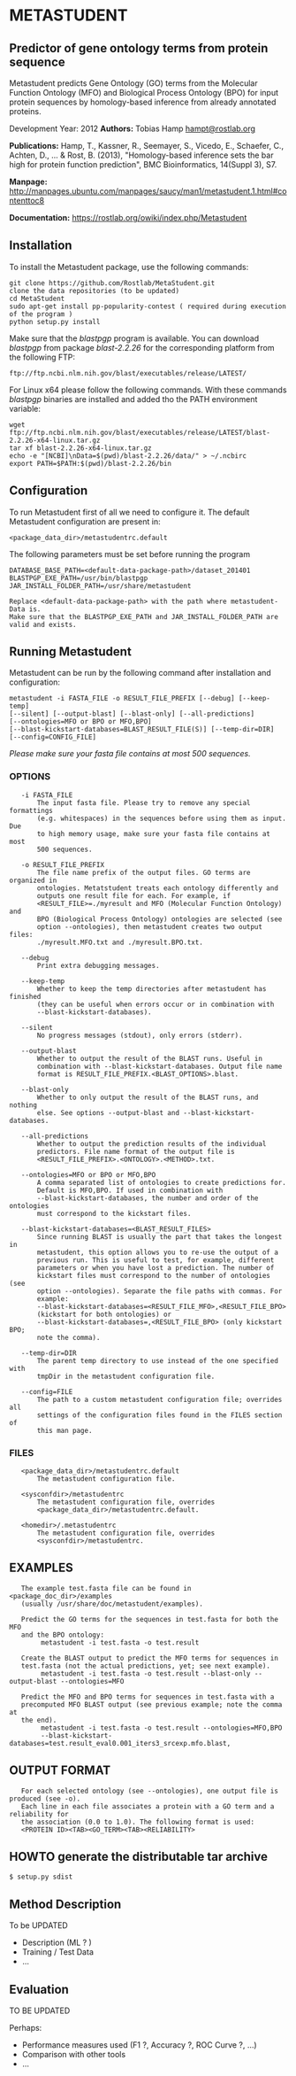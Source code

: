 # METASTUDENT 
## Predictor of gene ontology terms from protein sequence

Metastudent predicts Gene Ontology (GO) terms from the Molecular
Function Ontology (MFO) and Biological Process Ontology (BPO) for input
protein sequences by homology-based inference from already annotated
proteins.

Development Year:  2012
**Authors:** Tobias Hamp <hampt@rostlab.org>

**Publications:** Hamp, T., Kassner, R., Seemayer, S., Vicedo, E., Schaefer, C., Achten, D., ... & Rost, B. (2013),
"Homology-based inference sets the bar high for protein function prediction", BMC Bioinformatics, 14(Suppl 3), S7.

**Manpage:** http://manpages.ubuntu.com/manpages/saucy/man1/metastudent.1.html#contenttoc8

**Documentation:** https://rostlab.org/owiki/index.php/Metastudent

## Installation
To install the Metastudent package, use the following commands:
```
git clone https://github.com/Rostlab/MetaStudent.git
clone the data repositories (to be updated)
cd MetaStudent
sudo apt-get install pp-popularity-contest ( required during execution of the program )
python setup.py install
```
Make sure that the *blastpgp* program is available. You can download *blastpgp* from package *blast-2.2.26* for the corresponding platform from the following FTP: 
```
ftp://ftp.ncbi.nlm.nih.gov/blast/executables/release/LATEST/
```
For Linux x64 please follow the following commands. With these commands *blastpgp* binaries are installed and added tho the PATH environment variable:
```
wget ftp://ftp.ncbi.nlm.nih.gov/blast/executables/release/LATEST/blast-2.2.26-x64-linux.tar.gz
tar xf blast-2.2.26-x64-linux.tar.gz
echo -e "[NCBI]\nData=$(pwd)/blast-2.2.26/data/" > ~/.ncbirc
export PATH=$PATH:$(pwd)/blast-2.2.26/bin
```

## Configuration
To run Metastudent first of all we need to configure it. The default Metastudent configuration are present in:
```
<package_data_dir>/metastudentrc.default
```
The following parameters must be set before running the program
```
DATABASE_BASE_PATH=<default-data-package-path>/dataset_201401
BLASTPGP_EXE_PATH=/usr/bin/blastpgp
JAR_INSTALL_FOLDER_PATH=/usr/share/metastudent

Replace <default-data-package-path> with the path where metastudent-Data is.
Make sure that the BLASTPGP_EXE_PATH and JAR_INSTALL_FOLDER_PATH are valid and exists.
```
## Running Metastudent
Metastudent can be run by the following command after installation and configuration:
```
metastudent -i FASTA_FILE -o RESULT_FILE_PREFIX [--debug] [--keep-temp]
[--silent] [--output-blast] [--blast-only] [--all-predictions]
[--ontologies=MFO or BPO or MFO,BPO]
[--blast-kickstart-databases=BLAST_RESULT_FILE(S)] [--temp-dir=DIR]
[--config=CONFIG_FILE] 
```
*Please make sure your fasta file contains at most 500 sequences.*

### OPTIONS

       -i FASTA_FILE
           The input fasta file. Please try to remove any special formattings
           (e.g. whitespaces) in the sequences before using them as input. Due
           to high memory usage, make sure your fasta file contains at most
           500 sequences.

       -o RESULT_FILE_PREFIX
           The file name prefix of the output files. GO terms are organized in
           ontologies. Metatstudent treats each ontology differently and
           outputs one result file for each. For example, if
           <RESULT_FILE>=./myresult and MFO (Molecular Function Ontology) and
           BPO (Biological Process Ontology) ontologies are selected (see
           option --ontologies), then metastudent creates two output files:
           ./myresult.MFO.txt and ./myresult.BPO.txt.

       --debug
           Print extra debugging messages.

       --keep-temp
           Whether to keep the temp directories after metastudent has finished
           (they can be useful when errors occur or in combination with
           --blast-kickstart-databases).

       --silent
           No progress messages (stdout), only errors (stderr).

       --output-blast
           Whether to output the result of the BLAST runs. Useful in
           combination with --blast-kickstart-databases. Output file name
           format is RESULT_FILE_PREFIX.<BLAST_OPTIONS>.blast.

       --blast-only
           Whether to only output the result of the BLAST runs, and nothing
           else. See options --output-blast and --blast-kickstart-databases.

       --all-predictions
           Whether to output the prediction results of the individual
           predictors. File name format of the output file is
           <RESULT_FILE_PREFIX>.<ONTOLOGY>.<METHOD>.txt.

       --ontologies=MFO or BPO or MFO,BPO
           A comma separated list of ontologies to create predictions for.
           Default is MFO,BPO. If used in combination with
           --blast-kickstart-databases, the number and order of the ontologies
           must correspond to the kickstart files.

       --blast-kickstart-databases=<BLAST_RESULT_FILES>
           Since running BLAST is usually the part that takes the longest in
           metastudent, this option allows you to re-use the output of a
           previous run. This is useful to test, for example, different
           parameters or when you have lost a prediction. The number of
           kickstart files must correspond to the number of ontologies (see
           option --ontologies). Separate the file paths with commas. For
           example:
           --blast-kickstart-databases=<RESULT_FILE_MFO>,<RESULT_FILE_BPO>
           (kickstart for both ontologies) or
           --blast-kickstart-databases=,<RESULT_FILE_BPO> (only kickstart BPO;
           note the comma).

       --temp-dir=DIR
           The parent temp directory to use instead of the one specified with
           tmpDir in the metastudent configuration file.

       --config=FILE
           The path to a custom metastudent configuration file; overrides all
           settings of the configuration files found in the FILES section of
           this man page.

### FILES

       <package_data_dir>/metastudentrc.default
           The metastudent configuration file.

       <sysconfdir>/metastudentrc
           The metastudent configuration file, overrides
           <package_data_dir>/metastudentrc.default.

       <homedir>/.metastudentrc
           The metastudent configuration file, overrides
           <sysconfdir>/metastudentrc.

## EXAMPLES

       The example test.fasta file can be found in <package_doc_dir>/examples
       (usually /usr/share/doc/metastudent/examples).

       Predict the GO terms for the sequences in test.fasta for both the MFO
       and the BPO ontology:
            metastudent -i test.fasta -o test.result

       Create the BLAST output to predict the MFO terms for sequences in
       test.fasta (not the actual predictions, yet; see next example).
            metastudent -i test.fasta -o test.result --blast-only --output-blast --ontologies=MFO

       Predict the MFO and BPO terms for sequences in test.fasta with a
       precomputed MFO BLAST output (see previous example; note the comma at
       the end).
            metastudent -i test.fasta -o test.result --ontologies=MFO,BPO 
            --blast-kickstart-databases=test.result_eval0.001_iters3_srcexp.mfo.blast,

## OUTPUT FORMAT

       For each selected ontology (see --ontologies), one output file is produced (see -o). 
       Each line in each file associates a protein with a GO term and a reliability for
       the association (0.0 to 1.0). The following format is used: 
       <PROTEIN ID><TAB><GO_TERM><TAB><RELIABILITY>


## HOWTO generate the distributable tar archive
```
$ setup.py sdist
```
## Method Description

To be UPDATED

* Description (ML ? )
* Training / Test Data
* ...

## Evaluation

TO BE UPDATED

Perhaps:

* Performance measures used (F1 ?, Accuracy ?, ROC Curve ?, ...)
* Comparison with other tools
* ...
